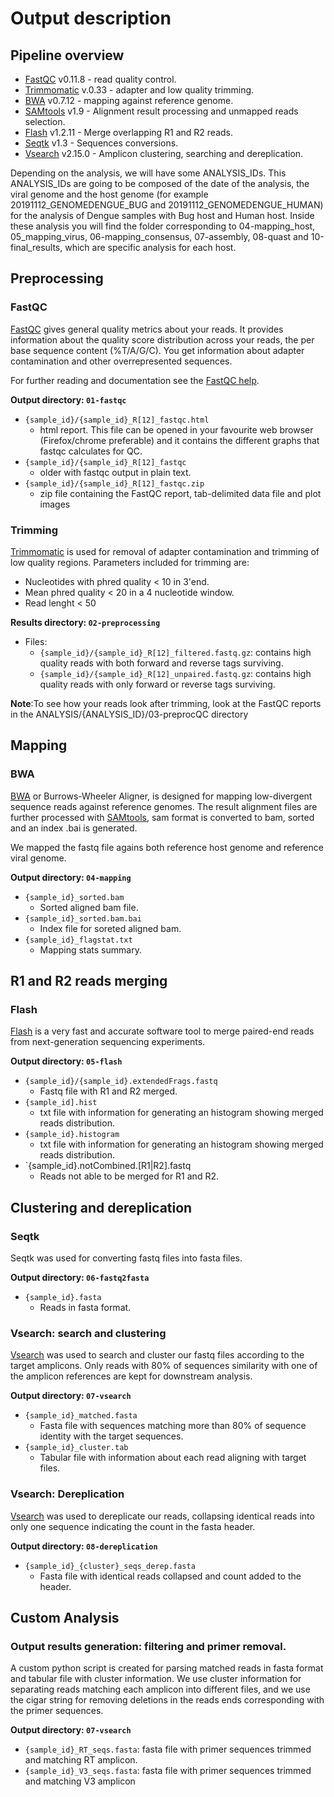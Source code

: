 # Output description

## Pipeline overview

* [FastQC](#fastqc) v0.11.8 - read quality control.
* [Trimmomatic](#trimming) v.0.33 - adapter and low quality trimming.
* [BWA](#bwa) v0.7.12 - mapping against reference genome.
* [SAMtools](#samtools) v1.9 - Alignment result processing and unmapped reads selection.
* [Flash](#flash) v1.2.11 - Merge overlapping R1 and R2 reads. 
* [Seqtk](#seqtk) v1.3 - Sequences conversions.
* [Vsearch](#vsearch) v2.15.0 - Amplicon clustering, searching and dereplication.

Depending on the analysis, we will have some ANALYSIS_IDs. This ANALYSIS_IDs are going to be composed of the date of the analysis, the viral genome and the host genome (for example 20191112_GENOMEDENGUE_BUG and 20191112_GENOMEDENGUE_HUMAN) for the analysis of Dengue samples with Bug host and Human host. Inside these analysis you will find the folder corresponding to 04-mapping_host, 05_mapping_virus, 06-mapping_consensus, 07-assembly, 08-quast and 10-final_results, which are specific analysis for each host.

## Preprocessing
### FastQC
[FastQC](http://www.bioinformatics.babraham.ac.uk/projects/fastqc/) gives general quality metrics about your reads. It provides information about the quality score distribution across your reads, the per base sequence content (%T/A/G/C). You get information about adapter contamination and other overrepresented sequences.

For further reading and documentation see the [FastQC help](http://www.bioinformatics.babraham.ac.uk/projects/fastqc/Help/).

**Output directory: `01-fastqc`**

* `{sample_id}/{sample_id}_R[12]_fastqc.html`
  * html report. This file can be opened in your favourite web browser (Firefox/chrome preferable) and it contains the different graphs that fastqc calculates for QC.
* `{sample_id}/{sample_id}_R[12]_fastqc`
  * older with fastqc output in plain text.
* `{sample_id}/{sample_id}_R[12]_fastqc.zip`
  * zip file containing the FastQC report, tab-delimited data file and plot images

### Trimming
[Trimmomatic](http://www.usadellab.org/cms/?page=trimmomatic) is used for removal of adapter contamination and trimming of low quality regions.
Parameters included for trimming are:
-  Nucleotides with phred quality < 10 in 3'end.
-  Mean phred quality < 20 in a 4 nucleotide window.
-  Read lenght < 50

**Results directory: `02-preprocessing`**
- Files:
   - `{sample_id}/{sample_id}_R[12]_filtered.fastq.gz`: contains high quality reads with both forward and reverse tags surviving.
   - `{sample_id}/{sample_id}_R[12]_unpaired.fastq.gz`: contains high quality reads with only forward or reverse tags surviving.

 **Note**:To see how your reads look after trimming, look at the FastQC reports in the ANALYSIS/{ANALYSIS_ID}/03-preprocQC directory

## Mapping
### BWA
[BWA](http://bio-bwa.sourceforge.net/) or Burrows-Wheeler Aligner, is designed for mapping low-divergent sequence reads against reference genomes. The result alignment files are further processed with [SAMtools](http://samtools.sourceforge.net/), sam format is converted to bam, sorted and an index .bai is generated.

We mapped the fastq file agains both reference host genome and reference viral genome.

**Output directory: `04-mapping`**

* `{sample_id}_sorted.bam`
  * Sorted aligned bam file.
* `{sample_id}_sorted.bam.bai`
  * Index file for soreted aligned bam.
* `{sample_id}_flagstat.txt`
  * Mapping stats summary.

## R1 and R2 reads merging
### Flash
[Flash](https://ccb.jhu.edu/software/FLASH/#:~:text=About%20FLASH&text=FLASH%20is%20designed%20to%20merge,to%20merge%20RNA%2Dseq%20data.) is a very fast and accurate software tool to merge paired-end reads from next-generation sequencing experiments. 

**Output directory: `05-flash`**

* `{sample_id}/{sample_id}.extendedFrags.fastq`
  * Fastq file with R1 and R2 merged.
* `{sample_id].hist`
  * txt file with information for generating an histogram showing merged reads distribution.
* `{sample_id}.histogram`
  * txt file with information for generating an histogram showing merged reads distribution.
* `{sample_id}.notCombined.[R1|R2].fastq
  * Reads not able to be merged for R1 and R2.

## Clustering and dereplication

### Seqtk
Seqtk was used for converting fastq files into fasta files.

**Output directory: `06-fastq2fasta`**
* `{sample_id}.fasta`
  * Reads in fasta format.

### Vsearch: search and clustering
[Vsearch](https://github.com/torognes/vsearch) was used to search and cluster our fastq files according to the target amplicons. Only reads with 80% of sequences similarity with one of the amplicon references are kept for downstream analysis.

**Output directory: `07-vsearch`**
* `{sample_id}_matched.fasta`
  * Fasta file with sequences matching more than 80% of sequence identity with the target sequences.
* `{sample_id}_cluster.tab`
  * Tabular file with information about each read aligning with target files.

### Vsearch: Dereplication
[Vsearch](https://github.com/torognes/vsearch) was used to dereplicate our reads, collapsing identical reads into only one sequence indicating the count in the fasta header.

**Output directory: `08-dereplication`**
* `{sample_id}_{cluster}_seqs_derep.fasta`
  * Fasta file with identical reads collapsed and count added to the header.

## Custom Analysis
### Output results generation: filtering and primer removal.
A custom python script is created for parsing matched reads in fasta format and tabular file with cluster information. We use cluster information for separating reads matching each amplicon into different files, and we use the cigar string for removing deletions in the reads ends corresponding with the primer sequences.

**Output directory: `07-vsearch`**
* `{sample_id}_RT_seqs.fasta`: fasta file with primer sequences trimmed and matching RT amplicon.
* `{sample_id}_V3_seqs.fasta`: fasta file with primer sequences trimmed and matching V3 amplicon
